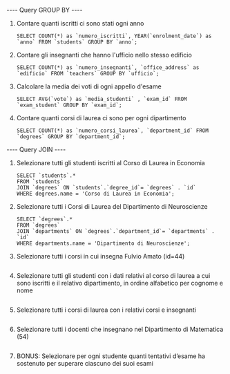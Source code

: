 
---- Query GROUP BY ----

1. Contare quanti iscritti ci sono stati ogni anno 
    ```
    SELECT COUNT(*) as `numero_iscritti`, YEAR(`enrolment_date`) as `anno` FROM `students` GROUP BY `anno`;
    ```

2. Contare gli insegnanti che hanno l'ufficio nello stesso edificio
    ```
    SELECT COUNT(*) as `numero_insegnanti`, `office_address` as `edificio` FROM `teachers` GROUP BY `ufficio`;
    ```

3. Calcolare la media dei voti di ogni appello d'esame 
    ```
    SELECT AVG(`vote`) as `media_studenti` , `exam_id` FROM `exam_student` GROUP BY `exam_id`;
    ```

4. Contare quanti corsi di laurea ci sono per ogni dipartimento
    ```
    SELECT COUNT(*) as `numero_corsi_laurea`, `department_id` FROM `degrees` GROUP BY `department_id`;
    ```


---- Query JOIN ----

1. Selezionare tutti gli studenti iscritti al Corso di Laurea in Economia
    ```
    SELECT `students`.*
    FROM `students`
    JOIN `degrees` ON `students`.`degree_id`= `degrees` . `id`
    WHERE degrees.name = 'Corso di Laurea in Economia';
    ```

2. Selezionare tutti i Corsi di Laurea del Dipartimento di Neuroscienze
    ```
    SELECT `degrees`.*
    FROM `degrees`
    JOIN `departments` ON `degrees`.`department_id`= `departments` . `id`
    WHERE departments.name = 'Dipartimento di Neuroscienze';
    ```

3. Selezionare tutti i corsi in cui insegna Fulvio Amato (id=44)
    ```
    ```

4. Selezionare tutti gli studenti con i dati relativi al corso di laurea a cui sono iscritti e il relativo dipartimento, in ordine alfabetico per cognome e nome
    ```
    ```

5. Selezionare tutti i corsi di laurea con i relativi corsi e insegnanti
    ```
    ```

6. Selezionare tutti i docenti che insegnano nel Dipartimento di Matematica (54)
    ```
    ```

7. BONUS: Selezionare per ogni studente quanti tentativi d’esame ha sostenuto per superare ciascuno dei suoi esami
    ```
    ```



